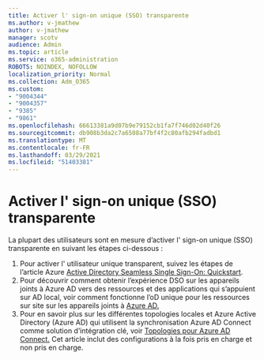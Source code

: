 ```yaml
---
title: Activer l' sign-on unique (SSO) transparente
ms.author: v-jmathew
author: v-jmathew
manager: scotv
audience: Admin
ms.topic: article
ms.service: o365-administration
ROBOTS: NOINDEX, NOFOLLOW
localization_priority: Normal
ms.collection: Adm_O365
ms.custom:
- "9004344"
- "9004357"
- "9385"
- "9861"
ms.openlocfilehash: 66613381a9d07b9e79152cb1fa7f746d02d40f26
ms.sourcegitcommit: db908b3da2c7a6508a77bf4f2c80afb294fadbd1
ms.translationtype: MT
ms.contentlocale: fr-FR
ms.lasthandoff: 03/29/2021
ms.locfileid: "51403381"
---
```

# <a name="enable-seamless-single-sign-on-sso"></a>Activer l' sign-on unique (SSO) transparente

La plupart des utilisateurs sont en mesure d’activer l' sign-on unique (SSO) transparente en suivant les étapes ci-dessous :

1. Pour activer l' utilisateur unique transparent, suivez les étapes de l’article Azure [Active Directory Seamless Single Sign-On: Quickstart](https://docs.microsoft.com/azure/active-directory/hybrid/how-to-connect-sso-quick-start).
2. Pour découvrir comment obtenir l’expérience DSO sur les appareils joints à Azure AD vers des ressources et des applications qui s’appuient sur AD local, voir comment fonctionne l’oD unique pour les ressources sur site sur les appareils joints à [Azure AD.](https://docs.microsoft.com/azure/active-directory/devices/azuread-join-sso)
3. Pour en savoir plus sur les différentes topologies locales et Azure Active Directory (Azure AD) qui utilisent la synchronisation Azure AD Connect comme solution d’intégration clé, voir [Topologies pour Azure AD Connect.](https://docs.microsoft.com/azure/active-directory/hybrid/plan-connect-topologies) Cet article inclut des configurations à la fois pris en charge et non pris en charge.
